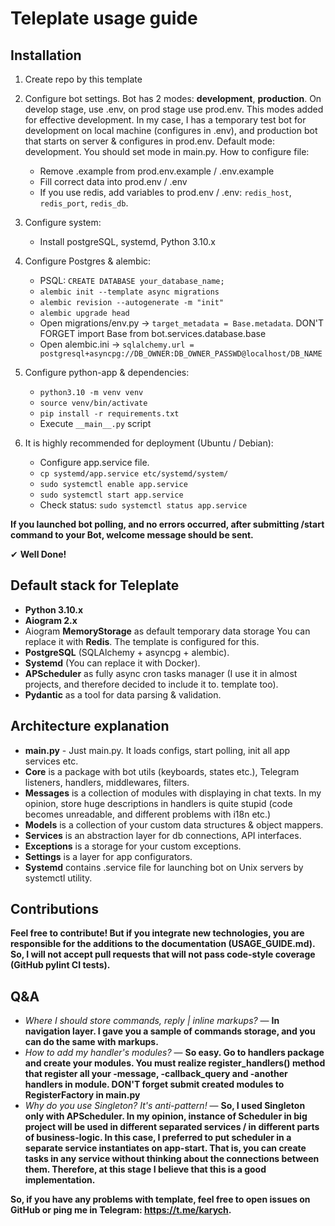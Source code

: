 # Teleplate usage guide

## Installation

1) Create repo by this template

2) Configure bot settings. Bot has 2 modes: **development**, **production**. On develop stage, use .env, on prod stage
   use prod.env. This modes added for effective development. In my case, I has a temporary test bot for development on local machine (configures in .env), and production bot that starts on server & configures in prod.env. Default mode: development. You should set mode in main.py. How to configure file:
    - Remove .example from prod.env.example / .env.example
    - Fill correct data into prod.env / .env
    - If you use redis, add variables to prod.env / .env:
      `redis_host`, `redis_port`, `redis_db`.

3) Configure system:
    - Install postgreSQL, systemd, Python 3.10.x

4) Configure Postgres & alembic:
    - PSQL: `CREATE DATABASE your_database_name;`
    - `alembic init --template async migrations`
    - `alembic revision --autogenerate -m "init"`
    - `alembic upgrade head`
    - Open migrations/env.py -> `target_metadata = Base.metadata`. DON'T FORGET import Base from
      bot.services.database.base
    - Open alembic.ini -> `sqlalchemy.url = postgresql+asyncpg://DB_OWNER:DB_OWNER_PASSWD@localhost/DB_NAME`

5) Configure python-app & dependencies:
    - `python3.10 -m venv venv`
    - `source venv/bin/activate`
    - `pip install -r requirements.txt`
    - Execute `__main__.py` script
6) It is highly recommended for deployment (Ubuntu / Debian):
    - Configure app.service file.
    - `cp systemd/app.service etc/systemd/system/`
    - `sudo systemctl enable app.service`
    - `sudo systemctl start app.service`
    - Check status: `sudo systemctl status app.service`

**If you launched bot polling, and no errors occurred, after submitting /start command to your Bot, welcome message
should be sent.**

✔ **Well Done!**

## Default stack for Teleplate

- **Python 3.10.x**
- **Aiogram 2.x**
- Aiogram **MemoryStorage** as default temporary data storage You can replace it with **Redis**. The template is
  configured for this.
- **PostgreSQL** (SQLAlchemy + asyncpg + alembic).
- **Systemd** (You can replace it with Docker).
- **APScheduler** as fully async cron tasks manager (I use it in almost projects, and therefore decided to include it
  to.
  template too).
- **Pydantic** as a tool for data parsing & validation.

## Architecture explanation

- **main.py** - Just main.py. It loads configs, start polling, init all app services etc.
- **Core** is a package with bot utils (keyboards, states etc.), Telegram listeners, handlers, middlewares, filters.
- **Messages** is a collection of modules with displaying in chat texts. In my opinion, store huge descriptions in
  handlers is quite stupid (code becomes unreadable, and different problems with i18n etc.)
- **Models** is a collection of your custom data structures & object mappers.
- **Services** is an abstraction layer for db connections, API interfaces.
- **Exceptions** is a storage for your custom exceptions.
- **Settings** is a layer for app configurators.
- **Systemd** contains .service file for launching bot on Unix servers by systemctl utility.

## Contributions

**Feel free to contribute! But if you integrate new technologies, you are responsible for the
additions to the documentation (USAGE_GUIDE.md). So, I will not accept pull requests that will not pass code-style coverage (GitHub pylint CI tests).**

## Q&A

- *Where I should store commands, reply | inline markups?* — **In navigation layer. I gave you a sample of commands
  storage, and you can do the same with markups.**
- *How to add my handler's modules?* — **So easy. Go to handlers package and create your modules. You must realize
  register_handlers() method that register all your -message, -callback_query and -another handlers in module. DON'T forget submit
  created modules to RegisterFactory in main.py**
- *Why do you use Singleton? It's anti-pattern!* — **So, I used Singleton only with APScheduler. In my opinion,
  instance of Scheduler in big project will be used in different separated services / in different parts of
  business-logic.
  In this case, I preferred to put scheduler in a separate service instantiates on app-start. That is, you can create
  tasks in any service without thinking about the connections between them. Therefore, at this stage I believe that this
  is a good implementation.**

**So, if you have any problems with template, feel free to open issues on GitHub or ping me in Telegram:
https://t.me/karych.**
